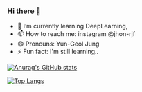 ### Hi there 👋

- 🌱 I’m currently learning DeepLearning, 
- 📫 How to reach me: instagram @jhon-rjf
- 😄 Pronouns: Yun-Geol Jung
- ⚡ Fun fact: I'm still learning..

[![Anurag's GitHub stats](https://github-readme-stats.vercel.app/api?username=jhon-rjf)](https://github.com/anuraghazra/github-readme-stats)

[![Top Langs](https://github-readme-stats.vercel.app/api/top-langs/?username=jhon-rjf)](https://github.com/anuraghazra/github-readme-stats)


